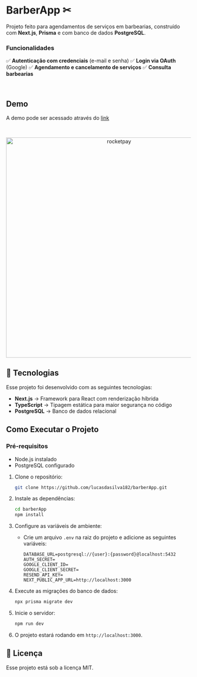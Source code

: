 
# **BarberApp ✂**

Projeto feito para agendamentos de serviços em barbearias, construído com **Next.js**, **Prisma** e com banco de dados **PostgreSQL**.

### Funcionalidades 

✅ **Autenticação com credenciais** (e-mail e senha)
✅ **Login via OAuth** (Google)
✅ **Agendamento e cancelamento de serviços**
✅ **Consulta barbearias**

<br/>

## **Demo**

A demo pode ser acessado através do [link](https://barber-app-eta-one.vercel.app/)
  
<br>
  
<p  align="center">

<img  alt="rocketpay"  src="https://equivalent-apricot-peafowl.myfilebase.com/ipfs/QmdoUevSje8erBvftdc1wcFBRmxJsGujWcSHcbdEKAu21S"  width="600px">

</p>

## 🚀 Tecnologias

Esse projeto foi desenvolvido com as seguintes tecnologias:

- **Next.js** → Framework para React com renderização híbrida
- **TypeScript** → Tipagem estática para maior segurança no código
- **PostgreSQL** → Banco de dados relacional

## Como Executar o Projeto

### **Pré-requisitos**

- Node.js instalado
- PostgreSQL configurado

1. Clone o repositório:
   ```bash
   git clone https://github.com/lucasdasilva182/barberApp.git
   ```

2. Instale as dependências:
   ```bash
   cd barberApp
   npm install
   ```

3. Configure as variáveis de ambiente:
   - Crie um arquivo `.env` na raiz do projeto e adicione as seguintes variáveis:
     ```
     DATABASE_URL=postgresql://{user}:{password}@localhost:5432
     AUTH_SECRET=
     GOOGLE_CLIENT_ID=
     GOOGLE_CLIENT_SECRET= 
     RESEND_API_KEY=
     NEXT_PUBLIC_APP_URL=http://localhost:3000
     ```

4. Execute as migrações do banco de dados:
   ```bash
   npx prisma migrate dev
   ```

5. Inicie o servidor:
   ```bash
   npm run dev
   ```
6. O projeto estará rodando em `http://localhost:3000`.



## :memo: Licença

  

Esse projeto está sob a licença MIT.

 
